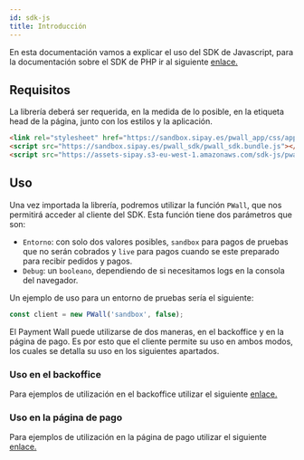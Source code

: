 ```yaml
---
id: sdk-js
title: Introducción
---
```


En esta documentación vamos a explicar el uso del SDK de Javascript, para la documentación sobre el SDK de PHP ir al siguiente [enlace.](docs/sdk-php.md)  

## Requisitos

La librería deberá ser requerida, en la medida de lo posible, en la etiqueta head de la página, junto con los estilos y la aplicación.

``` html
<link rel="stylesheet" href="https://sandbox.sipay.es/pwall_app/css/app.css">
<script src="https://sandbox.sipay.es/pwall_sdk/pwall_sdk.bundle.js"></script>
<script src="https://assets-sipay.s3-eu-west-1.amazonaws.com/sdk-js/pwall-app.min.js"></script>
```

## Uso

Una vez importada la librería, podremos utilizar la función `PWall`, que nos permitirá acceder al cliente del SDK. Esta función tiene dos parámetros que son:

- `Entorno`: con solo dos valores posibles, `sandbox` para pagos de pruebas que no serán cobrados y `live` para pagos cuando se este preparado para recibir pedidos y pagos.
- `Debug`: un `booleano`, dependiendo de si necesitamos logs en la consola del navegador.

Un ejemplo de uso para un entorno de pruebas sería el siguiente:

```js
const client = new PWall('sandbox', false);
```

El Payment Wall puede utilizarse de dos maneras, en el backoffice y en la página de pago. Es por esto que el cliente permite su uso en ambos modos, los cuales se detalla su uso en los siguientes apartados. 

### Uso en el backoffice

Para ejemplos de utilización en el backoffice utilizar el siguiente [enlace.](docs/sdk-js-backoffice.md) 

### Uso en la página de pago

Para ejemplos de utilización en la página de pago utilizar el siguiente [enlace.](docs/sdk-js-checkout.md) 
